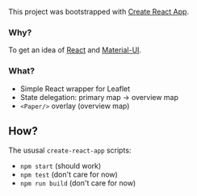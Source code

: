 This project was bootstrapped with [Create React App](https://github.com/facebook/create-react-app).

### Why?

To get an idea of [React](https://reactjs.org) and [Material-UI](https://material-ui.com).

### What?

* Simple React wrapper for Leaflet
* State delegation: primary map -> overview map
* `<Paper/>` overlay (overview map)

## How?

The ususal `create-react-app` scripts:
* `npm start` (should work)
* `npm test` (don't care for now)
* `npm run build` (don't care for now)
